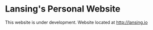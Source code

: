 # Lansing's Personal Website
This website is under development. Website located at http://lansing.io